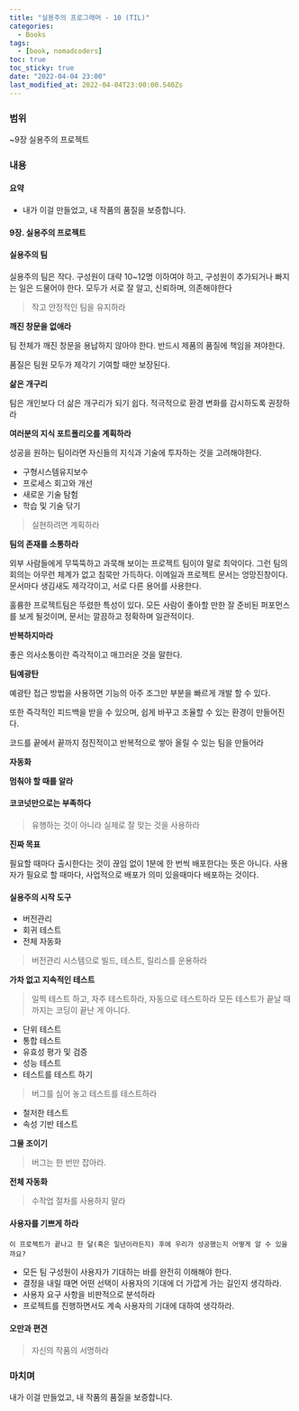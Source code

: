 ```yaml
---
title: "실용주의 프로그래머 - 10 (TIL)"
categories:
  - Books
tags:
  - [book, nomadcoders]
toc: true
toc_sticky: true
date: "2022-04-04 23:00"
last_modified_at: 2022-04-04T23:00:00.540Zs
---
```


### 범위 

~9장 실용주의 프로젝트

### 내용

#### **요약**

- 내가 이걸 만들었고, 내 작품의 품질을 보증합니다.

#### 9장. 실용주의 프로젝트

#### 실용주의 팀

실용주의 팀은 작다. 구성원이 대략 10~12명 이하여야 하고, 구성원이 추가되거나 빠지는 일은 드물어야 한다. 모두가 서로 잘 알고, 신뢰하며, 의존해야한다

> 작고 안정적인 팀을 유지하라

**깨진 창문을 없애라**

팀 전체가 깨진 창문을 용납하지 않아야 한다. 반드시 제품의 품질에 책임을 져야한다.

품질은 팀원 모두가 제각기 기여할 때만 보장된다.

**삶은 개구리**

팀은 개인보다 더 삶은 개구리가 되기 쉽다. 적극적으로 환경 변화를 감시하도록 권장하라

**여러분의 지식 포트폴리오를 계획하라**

성공을 원하는 팀이라면 자신들의 지식과 기술에 투자하는 것을 고려해야한다.

* 구형시스템유지보수
* 프로세스 회고와 개선
* 새로운 기술 탐험
* 학습 및 기술 닦기

> 실현하려면 계획하라

**팀의 존재를 소통하라**

외부 사람들에게 무뚝뚝하고 과묵해 보이는 프로젝트 팀이야 말로 최악이다. 그런 팀의 회의는 아무런 체계가 없고 침묵만 가득하다. 이메일과 프로젝트 문서는 엉망진창이다. 문서마다 생김새도 제각각이고, 서로 다른 용어를 사용한다.

훌륭한 프로젝트팀은 뚜렸한 특성이 있다. 모든 사람이 좋아할 만한 잘 준비된 퍼포먼스를 보게 될것이며, 문서는 깔끔하고 정확하며 일관적이다.

**반복하지마라**

좋은 의사소통이란 즉각적이고 매끄러운 것을 말한다.

**팀예광탄**

예광탄 접근 방법을 사용하면 기능의 아주 조그만 부분을 빠르게 개발 할 수 있다.

또한 즉각적인 피드백을 받을 수 있으며, 쉽게 바꾸고 조율할 수 있는 환경이 만들어진다.

코드를 끝에서 끝까지 점진적이고 반복적으로 쌓아 올릴 수 있는 팀을 만들어라

**자동화**

**멈춰야 할 때를 알라**

#### 코코넛만으로는 부족하다

> 유행하는 것이 아니라 실제로 잘 맞는 것을 사용하라

**진짜 목표**

필요할 때마다 출시한다는 것이 끊임 없이 1분에 한 번씩 배포한다는 뜻은 아니다. 사용자가 필요로 할 때마다, 사업적으로 배포가 의미 있을때마다 배포하는 것이다.

#### 실용주의 시작 도구

* 버전관리
* 회귀 테스트
* 전체 자동화

> 버전관리 시스템으로 빌드, 테스트, 릴리스를 운용하라

**가차 없고 지속적인 테스트**

> 일찍 테스트 하고, 자주 테스트하라, 자동으로 테스트하라
> 모든 테스트가 끝날 때까지는 코딩이 끝난 게 아니다.

* 단위 테스트
* 통합 테스트
* 유효성 평가 및 검증
* 성능 테스트
* 테스트를 테스트 하기

> 버그를 심어 놓고 테스트를 테스트하라

* 철저한 테스트
* 속성 기반 테스트

**그물 조이기**

> 버그는 한 번만 잡아라.

**전체 자동화**

> 수작업 절차를 사용하지 말라

#### 사용자를 기쁘게 하라

`이 프로젝트가 끝나고 한 달(혹은 일년이라든지) 후에 우리가 성공했는지 어떻게 알 수 있을까요?`

* 모든 팀 구성원이 사용자가 기대하는 바를 완전히 이해해야 한다.
* 결정을 내릴 때면 어떤 선택이 사용자의 기대에 더 가깝게 가는 길인지 생각하라.
* 사용자 요구 사항을 비판적으로 분석하라
* 프로젝트를 진행하면서도 계속 사용자의 기대에 대하여 생각하라.

#### 오만과 편견

> 자신의 작품의 서명하라

### 마치며

내가 이걸 만들었고, 내 작품의 품질을 보증합니다.
